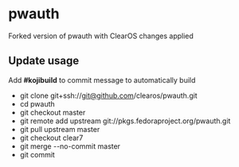 # pwauth

Forked version of pwauth with ClearOS changes applied

## Update usage
  Add __#kojibuild__ to commit message to automatically build

* git clone git+ssh://git@github.com/clearos/pwauth.git
* cd pwauth
* git checkout master
* git remote add upstream git://pkgs.fedoraproject.org/pwauth.git
* git pull upstream master
* git checkout clear7
* git merge --no-commit master
* git commit

